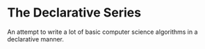 # The Declarative Series

An attempt to write a lot of basic computer science algorithms in a declarative manner.
 
 